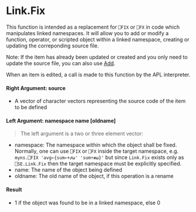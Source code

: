 # Link.Fix

This function is intended as a replacement for `⎕FIX` or `⎕FX` in code which manipulates linked namespaces. It will allow you to add
or modify a function, operator, or scripted object within a linked namespace, creating or updating the correponding source file.

Note: If the item has already been updated or created and you
only need to update the source file, you can also use [Add](Link.Add.md).

When an item is edited, a call is made to this function by the APL interpreter.

#### Right Argument: source

- A vector of character vectors representing the source code of the item to be defined

#### Left Argument: namespace name [oldname]

> The left argument is a two or three element vector:

- namespace: The namespace within which the object shall be fixed. Normally, one can use `⎕FIX` or `⎕FX` inside the target namespace, e.g. `myns.⎕FIX 'avg←{sum←+⌿⍵' 'sum÷≢⍵}'` but since `Link.Fix` exists only as `⎕SE.Link.Fix` then the target namespace must be explicitly specified.
- name: The name of the object being defined
- oldname: The old name of the object, if this operation is a rename

#### Result

- 1 if the object was found to be in a linked namespace, else 0